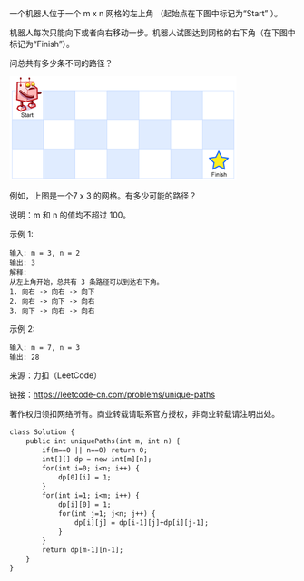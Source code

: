 一个机器人位于一个 m x n 网格的左上角 （起始点在下图中标记为“Start” ）。

机器人每次只能向下或者向右移动一步。机器人试图达到网格的右下角（在下图中标记为“Finish”）。

问总共有多少条不同的路径？

![](../images/062.png)

例如，上图是一个7 x 3 的网格。有多少可能的路径？

说明：m 和 n 的值均不超过 100。

示例 1:
```
输入: m = 3, n = 2
输出: 3
解释:
从左上角开始，总共有 3 条路径可以到达右下角。
1. 向右 -> 向右 -> 向下
2. 向右 -> 向下 -> 向右
3. 向下 -> 向右 -> 向右
```
示例 2:
```
输入: m = 7, n = 3
输出: 28
```

来源：力扣（LeetCode）

链接：https://leetcode-cn.com/problems/unique-paths

著作权归领扣网络所有。商业转载请联系官方授权，非商业转载请注明出处。
```
class Solution {
    public int uniquePaths(int m, int n) {
        if(m==0 || n==0) return 0;
        int[][] dp = new int[m][n];
        for(int i=0; i<n; i++) {
            dp[0][i] = 1;
        }
        for(int i=1; i<m; i++) {
            dp[i][0] = 1;
            for(int j=1; j<n; j++) {
                dp[i][j] = dp[i-1][j]+dp[i][j-1];
            }
        }
        return dp[m-1][n-1];
    }
}

```